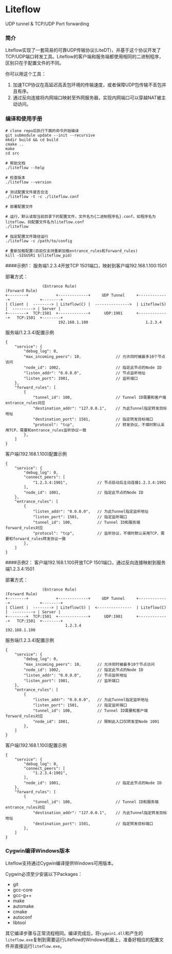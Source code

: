 # Liteflow
UDP tunnel &amp; TCP/UDP Port forwarding

### 简介

Liteflow实现了一套简易的可靠UDP传输协议(LiteDT)，并基于这个协议开发了TCP/UDP端口转发工具。Liteflow的客户端和服务端都使用相同的二进制程序，区别只在于配置文件的不同。

你可以用这个工具：

1. 加速TCP协议在高延迟高丢包环境的传输速度，或者保障UDP包传输不丢包并且有序。
2. 通过反向连接将内网端口映射至外网服务器，实现内网端口可以穿越NAT被主动访问。


### 编译和使用手册

```
# clone repo后执行下面的命令开始编译
git submodule update --init --recursive
mkdir build && cd build
cmake ..
make
cd src

# 帮助文档
./liteflow --help

# 检查版本
./liteflow --version

# 测试配置文件是否合法
./liteflow -t -c ./liteflow.conf

# 部署配置文件

# 运行，默认读取当前目录下的配置文件，文件名为{二进制程序名}.conf。如程序名为liteflow，则配置文件名为liteflow.conf
./liteflow

# 指定配置文件路径运行
./liteflow -c /path/to/config

# 重新加载配置(目前仅支持重新加载entrance_rules和forward_rules)
kill -SIGUSR1 $(liteflow_pid)
```

####示例1： 服务端1.2.3.4开放TCP 1501端口，映射到客户端192.168.1.100:1501

部署方式：
```
                (Entrance Rule)                                     (Forward Rule)
+--------+            +-------------+     UDP Tunnel     +-------------+             +--------+
| Client |  --------> | Liteflow(C) |  --------------->  | Liteflow(S) |  ---------> | Server |
+--------+  TCP:1501  +-------------+      UDP:1901      +-------------+   TCP:1501  +--------+
                       192.168.1.100                         1.2.3.4
```

服务端(1.2.3.4)配置示例
```
{
    "service": {
        "debug_log": 0,
        "max_incoming_peers": 10,               // 允许同时被最多10个节点访问
        "node_id": 1002,                        // 指定此节点的Node ID
        "listen_addr": "0.0.0.0",               // 节点监听地址
        "listen_port": 1901,                    // 监听端口
    },
    "forward_rules": [
        {
            "tunnel_id": 100,                   // Tunnel ID需要和客户端entrance_rules对应
            "destination_addr": "127.0.0.1",    // 为此Tunnel指定转发目标地址
            "destination_port": 1501,           // 指定转发目标端口
            "protocol": "tcp",                  // 转发协议，不填时默认采用TCP，需要和entrance_rules监听协议一致
        },
    ]
}
```

客户端(192.168.1.100)配置示例
```
{
    "service": {
        "debug_log": 0,
        "connect_peers": [
            "1.2.3.4:1901",             // 节点启动后主动连接1.2.3.4:1901
        ],
        "node_id": 1001,                // 指定此节点的Node ID
    },
    "entrance_rules": [
        {
            "listen_addr": "0.0.0.0",   // 为此Tunnel指定监听地址
            "listen_port": 1501,        // 指定监听端口
            "tunnel_id": 100,           // Tunnel ID和服务端forward_rules对应
            "protocol": "tcp",          // 监听协议，不填时默认采用TCP，需要和forward_rules转发协议一致
        },
    ]
}
```

####示例2： 客户端192.168.1.100开放TCP 1501端口，通过反向连接映射到服务端1.2.3.4:1501

部署方式：
```
                (Entrance Rule)                                     (Forward Rule)
+--------+            +-------------+     UDP Tunnel     +-------------+             +--------+
| Client |  --------> | Liteflow(S) |  <---------------  | Liteflow(C) |  ---------> | Server |
+--------+  TCP:1501  +-------------+      UDP:1901      +-------------+   TCP:1501  +--------+
                          1.2.3.4                         192.168.1.100
```

服务端(1.2.3.4)配置示例
```
{
    "service": {
        "debug_log": 0,
        "max_incoming_peers": 10,       // 允许同时被最多10个节点访问
        "node_id": 1002,                // 指定此节点的Node ID
        "listen_addr": "0.0.0.0",       // 节点监听地址
        "listen_port": 1901,            // 监听端口
    },
    "entrance_rules": [
        {
            "listen_addr": "0.0.0.0",   // 为此Tunnel指定监听地址
            "listen_port": 1501,        // 指定监听端口
            "tunnel_id": 100,           // Tunnel ID需要和客户端forward_rules对应
            "node_id": 1001,            // 限制此入口仅转发至Node 1001
        },
    ]
}
```

客户端(192.168.1.100)配置示例
```
{
    "service": {
        "debug_log": 0,
        "connect_peers": [
            "1.2.3.4:1901",
        ],
        "node_id": 1001,                        // 指定此节点的Node ID
    },
    "forward_rules": [
        {
            "tunnel_id": 100,                   // Tunnel ID和服务端entrance_rules对应
            "destination_addr": "127.0.0.1",    // 为此Tunnel指定转发目标地址
            "destination_port": 1501,           // 指定转发目标端口
        },
    ]
}
```

### Cygwin编译Windows版本
Liteflow支持通过Cygwin编译提供Windows可用版本。

Cygwin必须至少安装以下Packages：
* git
* gcc-core
* gcc-g++
* make
* automake
* cmake
* autoconf
* libtool

其它编译步骤与正常流程相同。编译完成后，将`cygwin1.dll`和产生的`liteflow.exe`复制到需要运行Liteflow的Windows机器上，准备好相应的配置文件并直接运行`liteflow.exe`。
